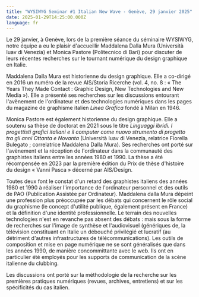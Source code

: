 ```yaml
---
title: "WYSIWYG Seminar #1 Italian New Wave - Genève, 29 janvier 2025"
date: 2025-01-29T14:25:00.000Z
language: fr
---
```

Le 29 janvier, à Genève, lors de la première séance du séminaire WYSIWYG, notre équipe a eu le plaisir d'accueillir Maddalena Dalla Mura (Università Iuav di Venezia) et Monica Pastore (Politecnico di Bari) pour discuter de leurs récentes recherches sur le tournant numérique du design graphique en Italie. 

Maddalena Dalla Mura est historienne du design graphique. Elle a co-dirigé en 2016 un numéro de la revue AIS/Storia Ricerche (vol. 4, no. 8 : « The Years They Made Contact : Graphic Design, New Technologies and New Media »). Elle a présenté ses recherches sur les discussions entourant l'avènement de l'ordinateur et des technologies numériques dans les pages du magazine de graphisme italien *Linea Grafica* fondé à Milan en 1946. 

Monica Pastore est également historienne du design graphique. Elle a soutenu sa thèse de doctorat en 2021 sous le titre *Linguaggi ibridi. I progettisti grafici italiani e il computer come nuovo strumento di progetto tra gli anni Ottanta e Novanta* (Università Iuav di Venezia, relatrice Fiorella Bulegato ; correlatrice Maddalena Dalla Mura). Ses recherches ont porté sur l'avènement et la réception de l'ordinateur dans la communauté des graphistes italiens entre les années 1980 et 1990. La thèse a été récompensée en 2023 par la première édition du Prix de thèse d'histoire du design « Vanni Pasca » décerné par AIS/Design.

Toutes deux font le constat d'un retard des graphistes italiens des années 1980 et 1990 à réaliser l'importance de l'ordinateur personnel et des outils de PAO (Publication Assistée par Ordinateur). Maddalena dalla Mura dépeint une profession plus préoccupée par les débats qui concernent le rôle social du graphisme (le concept d'utilité publique, également présent en France) et la définition d'une identité professionnelle. Le terrain des nouvelles technologies n'est en revanche pas absent des débats : mais sous la forme de recherches sur l'image de synthèse et l'audiovisuel (génériques de, la télévision constituant en Italie un débouché privilégié et lucratif (au détriment d'autres infrastructures de télécommunications). Les outils de composition et mise en page numérique ne se sont généralisés que dans les années 1990, de manière concommittante avec le web. Ils ont en particulier été employés pour les supports de communication de la scène italienne du clubbing.

Les discussions ont porté sur la méthodologie de la recherche sur les premières pratiques numériques (revues, archives, entretiens) et sur les spécificités du cas italien.
